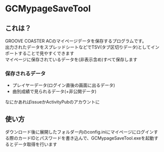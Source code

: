 # GCMypageSaveTool
## これは？  
GROOVE COASTER ACのマイページデータを保存するプログラムです。  
出力されたデータをスプレッドシートなどでTSV(タブ区切りデータ)としてインポートすることで見やすくできます  
マイページに保存されているデータを(非表示含め)すべて保存します  
### 保存されるデータ  
- プレイヤーデータ(ログイン直後の画面に出るデータ)
- 曲別成績で見られるデータ(+非公開データ)  

なにかあればissueかActivityPubのアカウントに
## 使い方
ダウンロード後に展開したフォルダー内のconfig.iniにマイページにログインする際のカードIDとパスワードを書き込んで、GCMypageSaveTool.exeを起動するとデータ取得を行います
